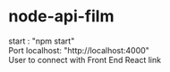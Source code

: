 # node-api-film
start : "npm start"
<br/>
Port localhost: "http://localhost:4000"
<br/>
User to connect with Front End React link
